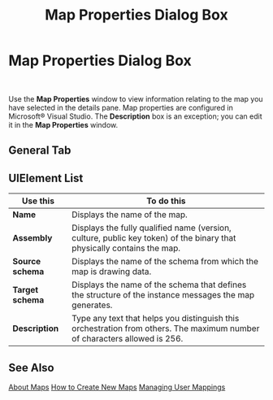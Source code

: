 ﻿---
title: Map Properties Dialog Box
TOCTitle: Map Properties Dialog Box
ms:assetid: a4e24d8a-4208-4150-899f-4e54b12aaeaa
ms:mtpsurl: https://msdn.microsoft.com/en-us/library/Aa577871(v=BTS.80)
ms:contentKeyID: 51530264
ms.date: 08/30/2017
mtps_version: v=BTS.80
f1_keywords:
- bts10.admin.map.properties
---

# Map Properties Dialog Box

 

Use the **Map Properties** window to view information relating to the map you have selected in the details pane. Map properties are configured in Microsoft® Visual Studio. The **Description** box is an exception; you can edit it in the **Map Properties** window.

## General Tab

## UIElement List

<table>
<thead>
<tr class="header">
<th>Use this</th>
<th>To do this</th>
</tr>
</thead>
<tbody>
<tr class="odd">
<td><strong>Name</strong></td>
<td>Displays the name of the map.</td>
</tr>
<tr class="even">
<td><strong>Assembly</strong></td>
<td>Displays the fully qualified name (version, culture, public key token) of the binary that physically contains the map.</td>
</tr>
<tr class="odd">
<td><strong>Source schema</strong></td>
<td>Displays the name of the schema from which the map is drawing data.</td>
</tr>
<tr class="even">
<td><strong>Target schema</strong></td>
<td>Displays the name of the schema that defines the structure of the instance messages the map generates.</td>
</tr>
<tr class="odd">
<td><strong>Description</strong></td>
<td>Type any text that helps you distinguish this orchestration from others. The maximum number of characters allowed is 256.</td>
</tr>
</tbody>
</table>


## See Also

[About Maps](https://msdn.microsoft.com/en-us/library/aa560136\(v=bts.80\))  
[How to Create New Maps](https://msdn.microsoft.com/en-us/library/aa559826\(v=bts.80\))  
[Managing User Mappings](https://msdn.microsoft.com/en-us/library/aa578400\(v=bts.80\))

